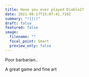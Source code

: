 ```yaml
---
title: Have you ever played Diablo2?
date: 2021-08-17T15:07:41.710Z
summary: "![]()"
draft: false
featured: false
image:
  filename: ""
  focal_point: Smart
  preview_only: false
---
```



Poor barbarian..

A great game and fine art